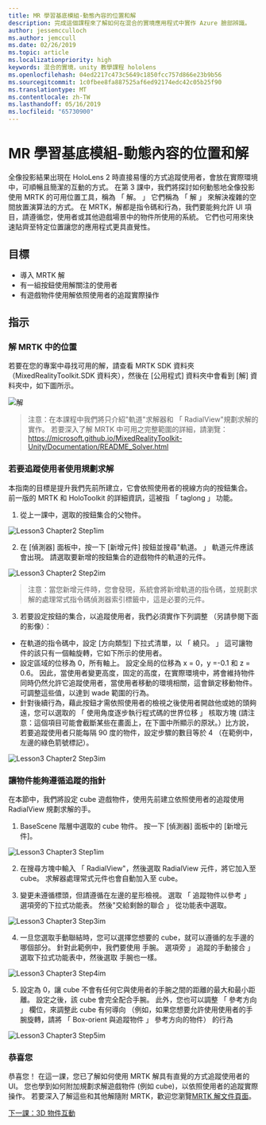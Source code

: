 ```yaml
---
title: MR 學習基底模組-動態內容的位置和解
description: 完成這個課程來了解如何在混合的實境應用程式中實作 Azure 臉部辨識。
author: jessemcculloch
ms.author: jemccull
ms.date: 02/26/2019
ms.topic: article
ms.localizationpriority: high
keywords: 混合的實境，unity 教學課程 hololens
ms.openlocfilehash: 04ed2217c473c5649c1850fcc757d866e23b9b56
ms.sourcegitcommit: 1c0fbee8fa887525af6ed92174edc42c05b25f90
ms.translationtype: MT
ms.contentlocale: zh-TW
ms.lasthandoff: 05/16/2019
ms.locfileid: "65730900"
---
```

# <a name="mr-learning-base-module---dynamic-content-placement-and-solvers"></a>MR 學習基底模組-動態內容的位置和解

全像投影結果出現在 HoloLens 2 時直接易懂的方式追蹤使用者，會放在實際環境中，可順暢且簡潔的互動的方式。 在第 3 課中，我們將探討如何動態地全像投影使用 MRTK 的可用位置工具，稱為 「 解。 」 它們稱為 「 解 」 來解決複雜的空間放置演算法的方式。 在 MRTK，解都是指令碼和行為，我們要能夠允許 UI 項目，請遵循您，使用者或其他遊戲場景中的物件所使用的系統。 它們也可用來快速貼齊至特定位置讓您的應用程式更具直覺性。 

## <a name="objectives"></a>目標

* 導入 MRTK 解
* 有一組按鈕使用解關注的使用者
* 有遊戲物件使用解依照使用者的追蹤實際操作

## <a name="instructions"></a>指示

### <a name="location-of-solvers-in-the-mrtk"></a>解 MRTK 中的位置
 若要在您的專案中尋找可用的解，請查看 MRTK SDK 資料夾 （MixedRealityToolkit.SDK 資料夾），然後在 [公用程式] 資料夾中會看到 [解] 資料夾中，如下圖所示。

![解](images/lesson3_chapter1_step1im.PNG)

>注意：在本課程中我們將只介紹"軌道"求解器和 「 RadialView"規劃求解的實作。 若要深入了解 MRTK 中可用之完整範圍的詳細，請瀏覽： https://microsoft.github.io/MixedRealityToolkit-Unity/Documentation/README_Solver.html

### <a name="use-a-solver-to-follow-the-user"></a>若要追蹤使用者使用規劃求解
本指南的目標是提升我們先前所建立，它會依照使用者的視線方向的按鈕集合。 前一版的 MRTK 和 HoloToolkit 的詳細資訊，這被指 「 taglong 」 功能。

1. 從上一課中，選取的按鈕集合的父物件。

![Lesson3 Chapter2 Step1im](images/Lesson3_chapter2_step1im.PNG)

2. 在 [偵測器] 面板中，按一下 [新增元件] 按鈕並搜尋"軌道。 」 軌道元件應該會出現。 請選取要新增的按鈕集合的遊戲物件的軌道的元件。

![Lesson3 Chapter2 Step2im](images/Lesson3_Chapter2_step2im.PNG)

>注意：當您新增元件時，您會發現，系統會將新增軌道的指令碼，並規劃求解的處理常式指令碼偵測器索引標籤中，這是必要的元件。 

3. 若要設定按鈕的集合，以追蹤使用者，我們必須實作下列調整 （另請參閱下面的影像）：
- 在軌道的指令碼中，設定 [方向類型] 下拉式清單，以 「 繞只。 」 這可讓物件的該只有一個軸旋轉，它如下所示的使用者。
- 設定區域的位移為 0，所有軸上。 設定全局的位移為 x = 0，y =-0.1 和 z = 0.6。 因此，當使用者變更高度，固定的高度，在實際環境中，將會維持物件同時仍然允許它追蹤使用者，當使用者移動的環境相關，這會鎖定移動物件。 可調整這些值，以達到 wade 範圍的行為。
- 針對後續行為，藉此按鈕才需依照使用者的檢視之後使用者開啟他或她的頭夠遠，您可以選取的 「 使用角度逐步執行程式碼的世界位移 」 核取方塊 (請注意：這個項目可能會截斷某些在畫面上，在下圖中所顯示的原狀。）比方說，若要追蹤使用者只能每隔 90 度的物件，設定步驟的數目等於 4 （在範例中，左邊的綠色箭號標記）。 

![Lesson3 Chapter2 Step3im](images/Lesson3_chapter2_step3im.PNG)

### <a name="enabling-objects-to-follow-tracked-hands"></a>讓物件能夠遵循追蹤的指針

在本節中，我們將設定 cube 遊戲物件，使用先前建立依照使用者的追蹤使用 RadialView 規劃求解的手。

1. BaseScene 階層中選取的 cube 物件。 按一下 [偵測器] 面板中的 [新增元件]。 

![Lesson3 Chapter3 Step1im](images/Lesson3_Chapter3_step1im.PNG)

2. 在搜尋方塊中輸入 「 RadialView"，然後選取 RadialView 元件，將它加入至 cube。 求解器處理常式元件也會自動加入至 cube。

3. 變更未遵循標頭，但請遵循在左邊的星形檢視。 選取 「 追蹤物件以參考 」 選項旁的下拉式功能表。 然後"交給剩餘的聯合 」 從功能表中選取。

![Lesson3 Chapter3 Step3im](images/Lesson3_chapter3_step3im.PNG)

4. 一旦您選取手動聯結時，您可以選擇您想要的 cube，就可以遵循的左手邊的哪個部分。 針對此範例中，我們要使用 手腕。 選項旁 」 追蹤的手動接合 」 選取下拉式功能表中，然後選取 手腕也一樣。 

![Lesson3 Chapter3 Step4im](images/Lesson3_chapter3_step4im.PNG)

5. 設定為 0，讓 cube 不會有任何它與使用者的手腕之間的距離的最大和最小距離。 設定之後，該 cube 會完全配合手腕。 此外，您也可以調整 「 參考方向 」 欄位，來調整此 cube 有何導向 （例如，如果您想要允許使用使用者的手腕旋轉，請將 「 Box-orient 與追蹤物件 」 參考方向的物件） 的行為

![Lesson3 Chapter3 Step5im](images/Lesson3_chapter3_step5im.PNG)

### <a name="congratulations"></a>恭喜您
恭喜您！ 在這一課，您已了解如何使用 MRTK 解具有直覺的方式追蹤使用者的 UI。 您也學到如何附加規劃求解遊戲物件 (例如 cube)，以依照使用者的追蹤實際操作。 若要深入了解這些和其他解隨附 MRTK，歡迎您瀏覽[MRTK 解文件頁面](https://microsoft.github.io/MixedRealityToolkit-Unity/Documentation/README_Solver.html)。

[下一課：3D 物件互動](mrlearning-base-ch4.md)

